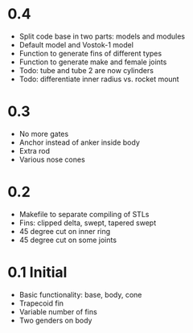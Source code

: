# 0.4
* Split code base in two parts: models and modules 
* Default model and Vostok-1 model 
* Function to generate fins of different types
* Function to generate make and female joints
* Todo: tube and tube 2 are now cylinders
* Todo: differentiate inner radius vs. rocket mount


# 0.3
* No more gates
* Anchor instead of anker inside body
* Extra rod 
* Various nose cones

# 0.2
* Makefile to separate compiling of STLs
* Fins: clipped delta, swept, tapered swept
* 45 degree cut on inner ring
* 45 degree cut on some joints

# 0.1 Initial
* Basic functionality: base, body, cone
* Trapecoid fin
* Variable number of fins
* Two genders on body